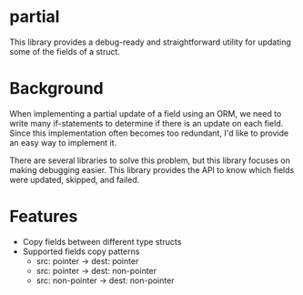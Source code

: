 # partial

This library provides a debug-ready and straightforward utility for updating some of the fields of a struct.

# Background

When implementing a partial update of a field using an ORM, we need to write many if-statements to determine if there is an update on each field. Since this implementation often becomes too redundant, I'd like to provide an easy way to implement it.

There are several libraries to solve this problem, but this library focuses on making debugging easier. This library provides the API to know which fields were updated, skipped, and failed.

# Features

- Copy fields between different type structs
- Supported fields copy patterns
  - src: pointer -> dest: pointer
  - src: pointer -> dest: non-pointer
  - src: non-pointer -> dest: non-pointer
